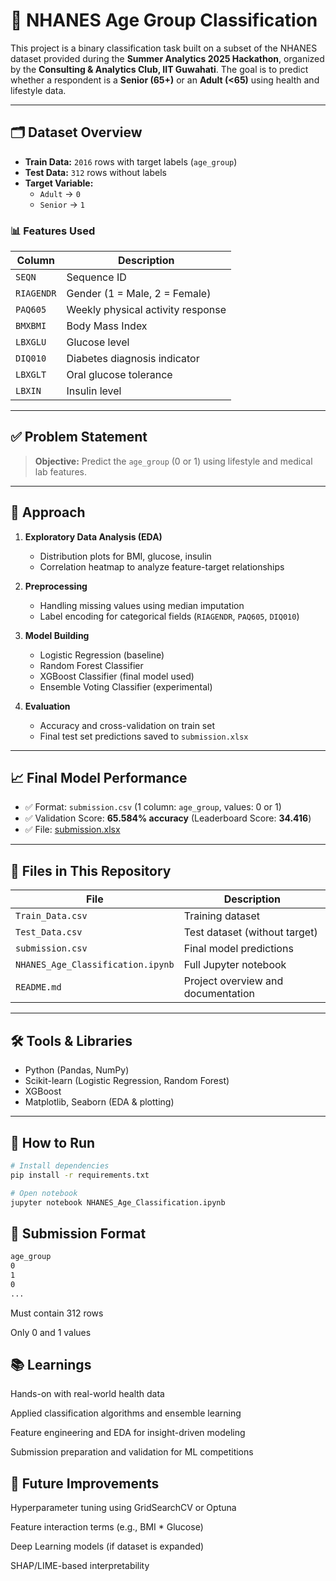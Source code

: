 # 🧠 NHANES Age Group Classification

This project is a binary classification task built on a subset of the NHANES dataset provided during the **Summer Analytics 2025 Hackathon**, organized by the **Consulting & Analytics Club, IIT Guwahati**. The goal is to predict whether a respondent is a **Senior (65+)** or an **Adult (<65)** using health and lifestyle data.

---

## 🗂️ Dataset Overview

- **Train Data:** `2016` rows with target labels (`age_group`)
- **Test Data:** `312` rows without labels
- **Target Variable:**  
  - `Adult` → `0`  
  - `Senior` → `1`

### 📊 Features Used
| Column       | Description |
|--------------|-------------|
| `SEQN`       | Sequence ID |
| `RIAGENDR`   | Gender (1 = Male, 2 = Female) |
| `PAQ605`     | Weekly physical activity response |
| `BMXBMI`     | Body Mass Index |
| `LBXGLU`     | Glucose level |
| `DIQ010`     | Diabetes diagnosis indicator |
| `LBXGLT`     | Oral glucose tolerance |
| `LBXIN`      | Insulin level |

---

## ✅ Problem Statement

> **Objective:** Predict the `age_group` (0 or 1) using lifestyle and medical lab features.

---

## 🧪 Approach

1. **Exploratory Data Analysis (EDA)**
   - Distribution plots for BMI, glucose, insulin
   - Correlation heatmap to analyze feature-target relationships

2. **Preprocessing**
   - Handling missing values using median imputation
   - Label encoding for categorical fields (`RIAGENDR`, `PAQ605`, `DIQ010`)

3. **Model Building**
   - Logistic Regression (baseline)
   - Random Forest Classifier
   - XGBoost Classifier (final model used)
   - Ensemble Voting Classifier (experimental)

4. **Evaluation**
   - Accuracy and cross-validation on train set
   - Final test set predictions saved to `submission.xlsx`

---

## 📈 Final Model Performance

- ✅ Format: `submission.csv` (1 column: `age_group`, values: 0 or 1)
- ✅ Validation Score: **65.584% accuracy** (Leaderboard Score: **34.416**)
- ✅ File: [submission.xlsx](./submission.xlsx)

---

## 📁 Files in This Repository

| File | Description |
|------|-------------|
| `Train_Data.csv` | Training dataset |
| `Test_Data.csv` | Test dataset (without target) |
| `submission.csv` | Final model predictions |
| `NHANES_Age_Classification.ipynb` | Full Jupyter notebook |
| `README.md` | Project overview and documentation |

---

## 🛠️ Tools & Libraries

- Python (Pandas, NumPy)
- Scikit-learn (Logistic Regression, Random Forest)
- XGBoost
- Matplotlib, Seaborn (EDA & plotting)

---

## 📌 How to Run

```bash
# Install dependencies
pip install -r requirements.txt

# Open notebook
jupyter notebook NHANES_Age_Classification.ipynb
```
## 📌 Submission Format
```bash
age_group
0
1
0
...
```
Must contain 312 rows

Only 0 and 1 values

## 📚 Learnings
Hands-on with real-world health data

Applied classification algorithms and ensemble learning

Feature engineering and EDA for insight-driven modeling

Submission preparation and validation for ML competitions

## 📍 Future Improvements
Hyperparameter tuning using GridSearchCV or Optuna

Feature interaction terms (e.g., BMI * Glucose)

Deep Learning models (if dataset is expanded)

SHAP/LIME-based interpretability
